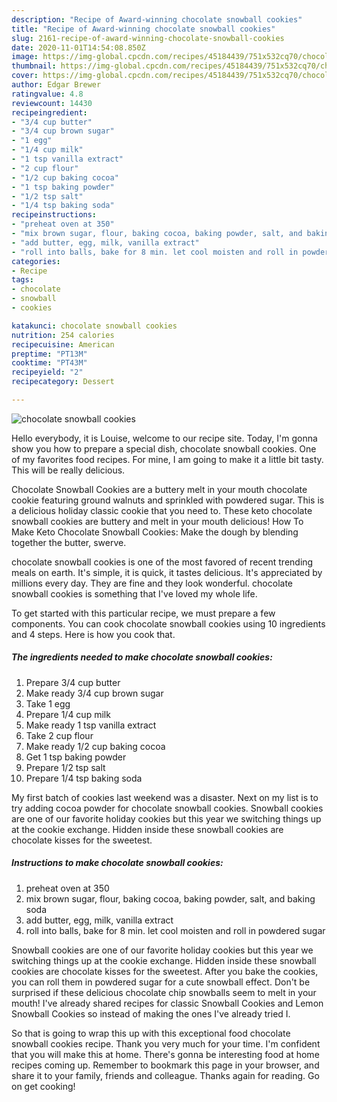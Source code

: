 ```yaml
---
description: "Recipe of Award-winning chocolate snowball cookies"
title: "Recipe of Award-winning chocolate snowball cookies"
slug: 2161-recipe-of-award-winning-chocolate-snowball-cookies
date: 2020-11-01T14:54:08.850Z
image: https://img-global.cpcdn.com/recipes/45184439/751x532cq70/chocolate-snowball-cookies-recipe-main-photo.jpg
thumbnail: https://img-global.cpcdn.com/recipes/45184439/751x532cq70/chocolate-snowball-cookies-recipe-main-photo.jpg
cover: https://img-global.cpcdn.com/recipes/45184439/751x532cq70/chocolate-snowball-cookies-recipe-main-photo.jpg
author: Edgar Brewer
ratingvalue: 4.8
reviewcount: 14430
recipeingredient:
- "3/4 cup butter"
- "3/4 cup brown sugar"
- "1 egg"
- "1/4 cup milk"
- "1 tsp vanilla extract"
- "2 cup flour"
- "1/2 cup baking cocoa"
- "1 tsp baking powder"
- "1/2 tsp salt"
- "1/4 tsp baking soda"
recipeinstructions:
- "preheat oven at 350"
- "mix brown sugar, flour, baking cocoa, baking powder, salt, and baking soda"
- "add butter, egg, milk, vanilla extract"
- "roll into balls, bake for 8 min. let cool moisten and roll in powdered sugar"
categories:
- Recipe
tags:
- chocolate
- snowball
- cookies

katakunci: chocolate snowball cookies 
nutrition: 254 calories
recipecuisine: American
preptime: "PT13M"
cooktime: "PT43M"
recipeyield: "2"
recipecategory: Dessert

---
```



![chocolate snowball cookies](https://img-global.cpcdn.com/recipes/45184439/751x532cq70/chocolate-snowball-cookies-recipe-main-photo.jpg)

Hello everybody, it is Louise, welcome to our recipe site. Today, I'm gonna show you how to prepare a special dish, chocolate snowball cookies. One of my favorites food recipes. For mine, I am going to make it a little bit tasty. This will be really delicious.

Chocolate Snowball Cookies are a buttery melt in your mouth chocolate cookie featuring ground walnuts and sprinkled with powdered sugar. This is a delicious holiday classic cookie that you need to. These keto chocolate snowball cookies are buttery and melt in your mouth delicious! How To Make Keto Chocolate Snowball Cookies: Make the dough by blending together the butter, swerve.

chocolate snowball cookies is one of the most favored of recent trending meals on earth. It's simple, it is quick, it tastes delicious. It's appreciated by millions every day. They are fine and they look wonderful. chocolate snowball cookies is something that I've loved my whole life.


To get started with this particular recipe, we must prepare a few components. You can cook chocolate snowball cookies using 10 ingredients and 4 steps. Here is how you cook that.

<!--inarticleads1-->

##### The ingredients needed to make chocolate snowball cookies:

1. Prepare 3/4 cup butter
1. Make ready 3/4 cup brown sugar
1. Take 1 egg
1. Prepare 1/4 cup milk
1. Make ready 1 tsp vanilla extract
1. Take 2 cup flour
1. Make ready 1/2 cup baking cocoa
1. Get 1 tsp baking powder
1. Prepare 1/2 tsp salt
1. Prepare 1/4 tsp baking soda


My first batch of cookies last weekend was a disaster. Next on my list is to try adding cocoa powder for chocolate snowball cookies. Snowball cookies are one of our favorite holiday cookies but this year we switching things up at the cookie exchange. Hidden inside these snowball cookies are chocolate kisses for the sweetest. 

<!--inarticleads2-->

##### Instructions to make chocolate snowball cookies:

1. preheat oven at 350
1. mix brown sugar, flour, baking cocoa, baking powder, salt, and baking soda
1. add butter, egg, milk, vanilla extract
1. roll into balls, bake for 8 min. let cool moisten and roll in powdered sugar


Snowball cookies are one of our favorite holiday cookies but this year we switching things up at the cookie exchange. Hidden inside these snowball cookies are chocolate kisses for the sweetest. After you bake the cookies, you can roll them in powdered sugar for a cute snowball effect. Don&#39;t be surprised if these delicious chocolate chip snowballs seem to melt in your mouth! I&#39;ve already shared recipes for classic Snowball Cookies and Lemon Snowball Cookies so instead of making the ones I&#39;ve already tried I. 

So that is going to wrap this up with this exceptional food chocolate snowball cookies recipe. Thank you very much for your time. I'm confident that you will make this at home. There's gonna be interesting food at home recipes coming up. Remember to bookmark this page in your browser, and share it to your family, friends and colleague. Thanks again for reading. Go on get cooking!
